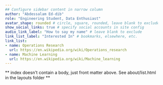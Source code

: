```yaml
---
## Configure sidebar content in narrow column
author: "Abdessalam Ed-dib"
role: "Engineering Student, Data Enthusiast"
avatar_shape: rounded # circle, square, rounded, leave blank to exclude
show_social_links: true # specify social accounts in site config
audio_link_label: "How to say my name" # leave blank to exclude
link_list_label: "Interested In" # bookmarks, elsewhere, etc.
link_list:
- name: Operations Research
  url: https://en.wikipedia.org/wiki/Operations_research
- name: Machine Learning
  url: https://en.wikipedia.org/wiki/Machine_learning
---
```


** index doesn't contain a body, just front matter above.
See about/list.html in the layouts folder **